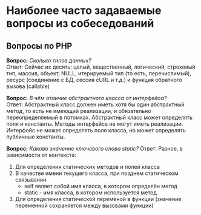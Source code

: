 # Наиболее часто задаваемые вопросы из собеседований

## Вопросы по PHP

**Вопрос:** *Сколько типов данных?*  
Ответ: Сейчас их десять: целый, вещественный, логический, строковый тип, массив, объект, NULL, итерируемый тип (то есть, перечислимый), ресурс (соединение с БД, сессия cURL и т.д.) и функция обратного вызова (callable)

**Вопрос:** *В чём отличие абстрактного класса от интерфейса?*  
Ответ:
  Абстрактный класс должен иметь хотя бы один абстрактный метод, то есть не имеющий реализации, и обязательно переопределяемый в потомках.
  Абстрактный класс может определять поля и константы.
  Методы интерфейса не могут иметь реализации.
  Интерфейс не может определять поля класса, но может определять публичные константы.

**Вопрос:** *Каково значение ключевого слова static?*
Ответ:
  Разное, в зависимости от контекста:

  1) Для определения статических методов и полей класса
  2) В качестве имени текущего класса, при позднем статическом связывании  
     * self являет собой имя класса, в котором определён метод
     * static - имя класса, в котором используется метод
  3) Для определения статической переменой в функции (значение переменной сохраняется между вызовами функции)
